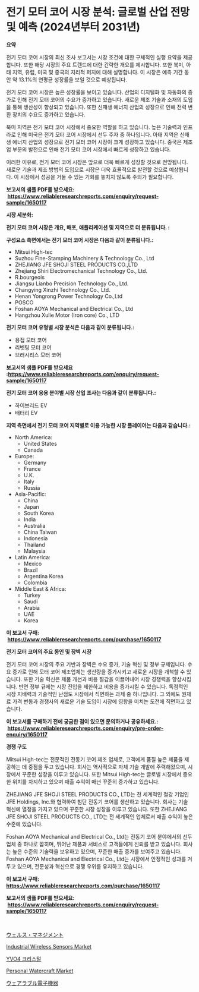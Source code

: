 <p><h1>전기 모터 코어 시장 분석: 글로벌 산업 전망 및 예측 (2024년부터 2031년)</h1></p><p><strong>요약</strong></p>
<p><p>전기 모터 코어 시장의 최신 조사 보고서는 시장 조건에 대한 구체적인 실행 요약을 제공합니다. 또한 해당 시장의 주요 트렌드에 대한 간략한 개요를 제시합니다. 또한 북미, 아태 지역, 유럽, 미국 및 중국의 지리적 퍼지에 대해 설명합니다. 이 시장은 예측 기간 동안 약 13.1%의 연평균 성장률을 보일 것으로 예상됩니다.</p><p>전기 모터 코어 시장은 높은 성장률을 보이고 있습니다. 산업의 디지털화 및 자동화의 증가로 인해 전기 모터 코어의 수요가 증가하고 있습니다. 새로운 제조 기술과 소재의 도입을 통해 생산성이 향상되고 있습니다. 또한 신재생 에너지 산업의 성장으로 인해 전력 변환 장치의 수요도 증가하고 있습니다.</p><p>북미 지역은 전기 모터 코어 시장에서 중요한 역할을 하고 있습니다. 높은 기술력과 인프라로 인해 미국은 전기 모터 코어 시장에서 선두 주자 중 하나입니다. 아태 지역은 신재생 에너지 산업의 성장으로 전기 모터 코어 시장이 크게 성장하고 있습니다. 중국은 제조업 부문의 발전으로 인해 전기 모터 코어 시장에서 빠르게 성장하고 있습니다.</p><p>이러한 이유로, 전기 모터 코어 시장은 앞으로 더욱 빠르게 성장할 것으로 전망됩니다. 새로운 기술과 제조 방법의 도입으로 시장은 더욱 효율적으로 발전할 것으로 예상됩니다. 이 시장에서 성공을 거둘 수 있는 기회를 놓치지 않도록 주의가 필요합니다.</p></p>
<p><strong>보고서의 샘플 PDF를 받으세요: &nbsp;<a href="https://www.reliableresearchreports.com/enquiry/request-sample/1650117">https://www.reliableresearchreports.com/enquiry/request-sample/1650117</a></strong></p>
<p><strong>시장 세분화:</strong></p>
<p><strong> 전기 모터 코어 시장은 개요, 배포, 애플리케이션 및 지역으로 더 분류됩니다. :</strong></p>
<p><strong>구성요소 측면에서는 전기 모터 코어 시장은 다음과 같이 분류됩니다.:</strong></p>
<p><ul><li>Mitsui High-tec</li><li>Suzhou Fine-Stamping Machinery & Technology Co., Ltd</li><li>ZHEJIANG JFE SHOJI STEEL PRODUCTS​ CO.,LTD</li><li>Zhejiang Shiri Electromechanical Technology Co., Ltd.</li><li>R.bourgeois</li><li>Jiangsu Lianbo Precision Technology Co., Ltd.</li><li>Changying Xinzhi Technology Co., Ltd.</li><li>Henan Yongrong Power Technology Co.,Ltd</li><li>POSCO</li><li>Foshan AOYA Mechanical and Electrical Co., Ltd</li><li>Hangzhou Xulie Motor (Iron core) Co., LTD</li></ul></p>
<p><strong> 전기 모터 코어 유형별 시장 분석은 다음과 같이 분류됩니다.:</strong></p>
<p><ul><li>용접 모터 코어</li><li>리벳팅 모터 코어</li><li>브러시리스 모터 코어</li></ul></p>
<p><strong>보고서의 샘플 PDF를 받으세요 :<a href="https://www.reliableresearchreports.com/enquiry/request-sample/1650117">https://www.reliableresearchreports.com/enquiry/request-sample/1650117</a></strong></p>
<p><strong> 전기 모터 코어 응용 분야별 시장 산업 조사는 다음과 같이 분류됩니다.:</strong></p>
<p><ul><li>하이브리드 EV</li><li>배터리 EV</li></ul></p>
<p><strong>지역 측면에서 전기 모터 코어 지역별로 이용 가능한 시장 플레이어는 다음과 같습니다.:</strong></p>
<p><ul>
    <li>
        North America:
        <ul>
            <li>United States</li>
            <li>Canada</li>
        </ul>
    </li>
    <li>
        Europe:
        <ul>
            <li>Germany</li>
            <li>France</li>
            <li>U.K.</li>
            <li>Italy</li>
            <li>Russia</li>
        </ul>
    </li>
    <li>
        Asia-Pacific:
        <ul>
            <li>China</li>
            <li>Japan</li>
            <li>South Korea</li>
            <li>India</li>
            <li>Australia</li>
            <li>China Taiwan</li>
            <li>Indonesia</li>
            <li>Thailand</li>
            <li>Malaysia</li>
        </ul>
    </li>
    <li>
        Latin America:
        <ul>
            <li>Mexico</li>
            <li>Brazil</li>
            <li>Argentina Korea</li>
            <li>Colombia</li>
        </ul>
    </li>
    <li>
        Middle East & Africa:
        <ul>
            <li>Turkey</li>
            <li>Saudi</li>
            <li>Arabia</li>
            <li>UAE</li>
            <li>Korea</li>
        </ul>
    </li>
    </ul></p>
<p><strong>이 보고서 구매: &nbsp;<a href="https://www.reliableresearchreports.com/purchase/1650117">https://www.reliableresearchreports.com/purchase/1650117</a></strong></p>
<p><strong>전기 모터 코어의 주요 동인 및 장벽 시장</strong></p>
<p><p>전기 모터 코어 시장의 주요 기반과 장벽은 수요 증가, 기술 혁신 및 정부 규제입니다. 수요 증가로 인해 모터 코어 제조업체는 생산량을 증가시키고 새로운 시장을 개척할 수 있습니다. 또한 기술 혁신은 제품 개선과 비용 절감을 이끌어내어 시장 경쟁력을 향상시킵니다. 반면 정부 규제는 시장 진입을 제한하고 비용을 증가시킬 수 있습니다. 독점적인 시장 지배력과 기술적인 난점도 시장에서 직면하는 과제 중 하나입니다. 그 외에도 원재료 가격 변동과 경쟁사의 새로운 기술 도입이 시장에 영향을 미치는 도전에 직면하고 있습니다.</p></p>
<p><strong>이 보고서를 구매하기 전에 궁금한 점이 있으면 문의하거나 공유하세요.: &nbsp;<a href="https://www.reliableresearchreports.com/enquiry/pre-order-enquiry/1650117">https://www.reliableresearchreports.com/enquiry/pre-order-enquiry/1650117</a></strong></p>
<p><strong>경쟁 구도</strong></p>
<p><p>Mitsui High-tec는 전문적인 전동기 코어 제조 업체로, 고객에게 품질 높은 제품을 제공하는 데 중점을 두고 있습니다. 회사는 역사적으로 자체 기술 개발에 주력해왔으며, 시장에서 꾸준한 성장을 이루고 있습니다. 또한 Mitsui High-tec는 글로벌 시장에서 중요한 위치를 차지하고 있으며 매출 수익이 매년 꾸준히 증가하고 있습니다.</p><p>ZHEJIANG JFE SHOJI STEEL PRODUCTS CO., LTD는 전 세계적인 철강 기업인 JFE Holdings, Inc.와 협력하여 첨단 전동기 코어를 생산하고 있습니다. 회사는 기술 혁신에 열정을 가지고 있으며 꾸준한 시장 성장을 이루고 있습니다. 또한 ZHEJIANG JFE SHOJI STEEL PRODUCTS CO., LTD는 전 세계적인 업체로서 매출 수익이 높은 수준에 있습니다.</p><p>Foshan AOYA Mechanical and Electrical Co., Ltd는 전동기 코어 분야에서의 선두 업체 중 하나로 꼽히며, 뛰어난 제품과 서비스로 고객들에게 신뢰를 받고 있습니다. 회사는 높은 수준의 기술력을 보유하고 있으며, 꾸준한 매출 증가를 보여주고 있습니다. Foshan AOYA Mechanical and Electrical Co., Ltd는 시장에서 안정적인 성과를 거두고 있으며, 전문성과 혁신으로 경쟁 우위를 유지하고 있습니다.</p></p>
<p><strong>이 보고서 구매: &nbsp; <a href="https://www.reliableresearchreports.com/purchase/1650117">https://www.reliableresearchreports.com/purchase/1650117</a></strong></p>
<p><strong>보고서의 샘플 PDF를 받으세요: &nbsp;<a href="https://www.reliableresearchreports.com/enquiry/request-sample/1650117">https://www.reliableresearchreports.com/enquiry/request-sample/1650117</a></strong><strong></strong></p>
<p>&nbsp;</p>
<p><p><a href="https://github.com/ihabdkwlxs948/Market-Research-Report-List-1/blob/main/164267310820.md">ウェルス・マネジメント</a></p><p><a href="https://github.com/Paul14Anderson63/Market-Research-Report-List-3/blob/main/industrial-wireless-sensors-market.md">Industrial Wireless Sensors Market</a></p><p><a href="https://github.com/hxzi07639916/Market-Research-Report-List-1/blob/main/44112229917.md">YVO4 크리스털</a></p><p><a href="https://issuu.com/reportprime-2/docs/personal-watercraft-market-size-2030.pptx">Personal Watercraft Market</a></p><p><a href="https://github.com/dadanedu33/Market-Research-Report-List-1/blob/main/615982310821.md">ウェアラブル電子機器</a></p></p>